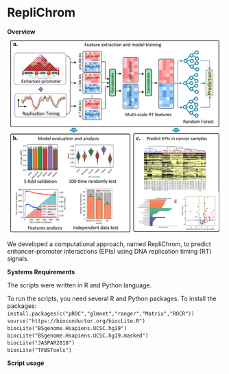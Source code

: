 # RepliChrom

**Overview**
![image](workflow.png)

We developed a computational approach, named RepliChrom, to predict enhancer-promoter interactions (EPIs) using DNA replication timing (RT) signals.

**Systems Requirements**

The scripts were written in R and Python language.

To run the scripts, you need several R and Python packages. To install the packages:
`install.packages(c("pROC","glmnet","ranger","Matrix","ROCR"))` \
`source("https://bioconductor.org/biocLite.R")` \
`biocLite("BSgenome.Hsapiens.UCSC.hg19")` \
`biocLite("BSgenome.Hsapiens.UCSC.hg19.masked")` \
`biocLite("JASPAR2018")` \
`biocLite("TFBSTools")` 




**Script usage**

